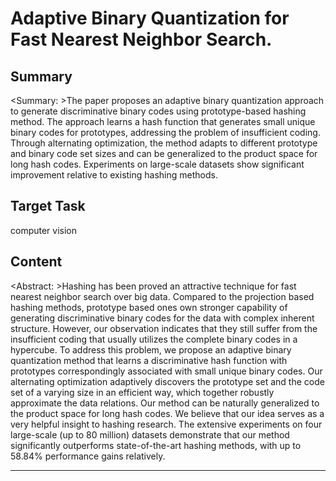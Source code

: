 # Adaptive Binary Quantization for Fast Nearest Neighbor Search.

## Summary

<Summary: >The paper proposes an adaptive binary quantization approach to generate discriminative binary codes using prototype-based hashing method. The approach learns a hash function that generates small unique binary codes for prototypes, addressing the problem of insufficient coding. Through alternating optimization, the method adapts to different prototype and binary code set sizes and can be generalized to the product space for long hash codes. Experiments on large-scale datasets show significant improvement relative to existing hashing methods.


## Target Task

computer vision

## Content

<Abstract: >Hashing has been proved an attractive technique for fast nearest neighbor search over big data. Compared to the projection based hashing methods, prototype based ones own stronger capability of generating discriminative binary codes for the data with complex inherent structure. However, our observation indicates that they still suffer from the insufficient coding that usually utilizes the complete binary codes in a hypercube. To address this problem, we propose an adaptive binary quantization method that learns a discriminative hash function with prototypes correspondingly associated with small unique binary codes. Our alternating optimization adaptively discovers the prototype set and the code set of a varying size in an efficient way, which together robustly approximate the data relations. Our method can be naturally generalized to the product space for long hash codes. We believe that our idea serves as a very helpful insight to hashing research. The extensive experiments on four large-scale (up to 80 million) datasets demonstrate that our method significantly outperforms state-of-the-art hashing methods, with up to 58.84% performance gains relatively.



---

